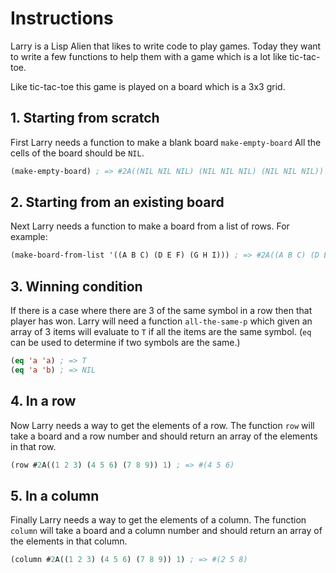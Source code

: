 # Instructions

Larry is a Lisp Alien that likes to write code to play games. 
Today they want to write a few functions to help them with a game which is a lot like tic-tac-toe.

Like tic-tac-toe this game is played on a board which is a 3x3 grid.

## 1. Starting from scratch

First Larry needs a function to make a blank board `make-empty-board`
All the cells of the board should be `NIL`.

```lisp
(make-empty-board) ; => #2A((NIL NIL NIL) (NIL NIL NIL) (NIL NIL NIL))
```

## 2. Starting from an existing board

Next Larry needs a function to make a board from a list of rows. 
For example:

```lisp
(make-board-from-list '((A B C) (D E F) (G H I))) ; => #2A((A B C) (D E F) (G H I))
```

## 3. Winning condition

If there is a case where there are 3 of the same symbol in a row then that player has won.
Larry will need a function `all-the-same-p` which given an array of 3 items will evaluate to `T` if all the items are the same symbol.
(`eq` can be used to determine if two symbols are the same.)

```lisp
(eq 'a 'a) ; => T
(eq 'a 'b) ; => NIL
```

## 4. In a row

Now Larry needs a way to get the elements of a row.
The function `row` will take a board and a row number and should return an array of the elements in that row.

```lisp
(row #2A((1 2 3) (4 5 6) (7 8 9)) 1) ; => #(4 5 6)
```

## 5. In a column

Finally Larry needs a way to get the elements of a column.
The function `column` will take a board and a column number and should return an array of the elements in that column.

```lisp
(column #2A((1 2 3) (4 5 6) (7 8 9)) 1) ; => #(2 5 8)
```
